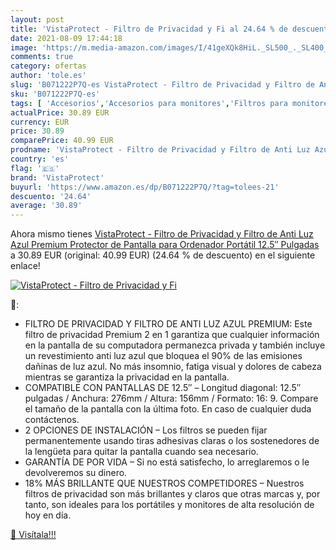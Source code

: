 ```yaml
---
layout: post
title: 'VistaProtect - Filtro de Privacidad y Fi al 24.64 % de descuento'
date: 2021-08-09 17:44:18
image: 'https://m.media-amazon.com/images/I/41geXQk8HiL._SL500_._SL400_.jpg'
comments: true
category: ofertas
author: 'tole.es'
slug: 'B071222P7Q-es VistaProtect - Filtro de Privacidad y Filtro de Anti Luz...'
sku: 'B071222P7Q-es'
tags: [ 'Accesorios','Accesorios para monitores','Filtros para monitores','Informática','ordenador','vistaprotect', ]
actualPrice: 30.89 EUR
currency: EUR
price: 30.89
comparePrice: 40.99 EUR
prodname: 'VistaProtect - Filtro de Privacidad y Filtro de Anti Luz Azul Premium  Protector de Pantalla para Ordenador Portátil  12.5″ Pulgadas '
country: 'es'
flag: '🇪🇸'
brand: 'VistaProtect'
buyurl: 'https://www.amazon.es/dp/B071222P7Q/?tag=tolees-21'
descuento: '24.64'
average: '30.89'
---
```


Ahora mismo tienes [VistaProtect - Filtro de Privacidad y Filtro de Anti Luz Azul Premium  Protector de Pantalla para Ordenador Portátil  12.5″ Pulgadas ](https://www.amazon.es/dp/B071222P7Q/?tag=tolees-21) a 30.89 EUR (original: 40.99 EUR) (24.64 %  de descuento) en el siguiente enlace!

[![VistaProtect - Filtro de Privacidad y Fi](https://m.media-amazon.com/images/I/41geXQk8HiL._SL500_._SL400_.jpg)](https://www.amazon.es/dp/B071222P7Q/?tag=tolees-21)

🔎:

- FILTRO DE PRIVACIDAD Y FILTRO DE ANTI LUZ AZUL PREMIUM: Este filtro de privacidad Premium 2 en 1 garantiza que cualquier información en la pantalla de su computadora permanezca privada y también incluye un revestimiento anti luz azul que bloquea el 90% de las emisiones dañinas de luz azul. No más insomnio, fatiga visual y dolores de cabeza mientras se garantiza la privacidad en la pantalla.
- COMPATIBLE CON PANTALLAS DE 12.5″ – Longitud diagonal: 12.5″ pulgadas / Anchura: 276mm / Altura: 156mm / Formato: 16: 9. Compare el tamaño de la pantalla con la última foto. En caso de cualquier duda contáctenos.
- 2 OPCIONES DE INSTALACIÓN – Los filtros se pueden fijar permanentemente usando tiras adhesivas claras o los sostenedores de la lengüeta para quitar la pantalla cuando sea necesario.
- GARANTÍA DE POR VIDA – Si no está satisfecho, lo arreglaremos o le devolveremos su dinero.
- 18% MÁS BRILLANTE QUE NUESTROS COMPETIDORES – Nuestros filtros de privacidad son más brillantes y claros que otras marcas y, por tanto, son ideales para los portátiles y monitores de alta resolución de hoy en día.

[🛒 Visítala!!!](https://www.amazon.es/dp/B071222P7Q/?tag=tolees-21)
